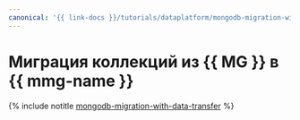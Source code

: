 ```yaml
---
canonical: '{{ link-docs }}/tutorials/dataplatform/mongodb-migration-with-data-transfer'
---
```


# Миграция коллекций из {{ MG }} в {{ mmg-name }}

{% include notitle [mongodb-migration-with-data-transfer](../../_tutorials/dataplatform/mongodb-migration-with-data-transfer.md) %}